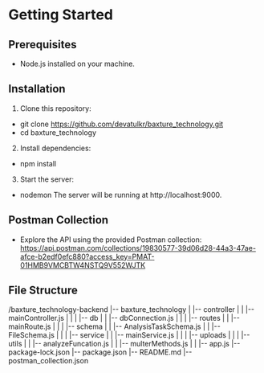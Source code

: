 Getting Started
===================================

Prerequisites
------------------------------------
 * Node.js installed on your machine.

Installation
------------------------------------
 1. Clone this repository:
   * git clone https://github.com/devatulkr/baxture_technology.git
   * cd baxture_technology

 2. Install dependencies:
   * npm install
     
 3. Start the server:
   * nodemon
The server will be running at http://localhost:9000.

Postman Collection
-----------------------------------
 * Explore the API using the provided Postman collection: https://api.postman.com/collections/19830577-39d06d28-44a3-47ae-afce-b2edf0efc880?access_key=PMAT-01HMB9VMCBTW4NSTQ9V552WJTK

File Structure
-----------------------------------

/baxture_technology-backend
|-- baxture_technology
|   |-- controller
|   |   |-- mainController.js
|   |
|   |-- db
|   |   |-- dbConnection.js
|   |
|   |-- routes
|   |   |-- mainRoute.js
|   |
|   |-- schema
|   |   |-- AnalysisTaskSchema.js
|   |   |-- FileSchema.js
|   |
|   |-- service
|   |   |-- mainService.js
|   |
|   |-- uploads
|   |
|   |-- utils
|   |   |-- analyzeFuncation.js
|   |   |-- multerMethods.js
| 
|
|-- app.js
|-- package-lock.json
|-- package.json
|-- README.md
|-- postman_collection.json

